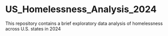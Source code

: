 # US_Homelessness_Analysis_2024
This repository contains a brief exploratory data analysis of homelessness across U.S. states in 2024
